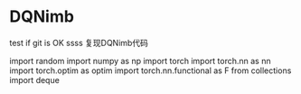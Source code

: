 # DQNimb
test if git is OK
ssss
复现DQNimb代码

import random
import numpy as np
import torch
import torch.nn as nn
import torch.optim as optim
import torch.nn.functional as F
from collections import deque